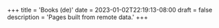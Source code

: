 +++
title = 'Books (de)'
date = 2023-01-02T22:19:13-08:00
draft = false
description = 'Pages built from remote data.'
+++

